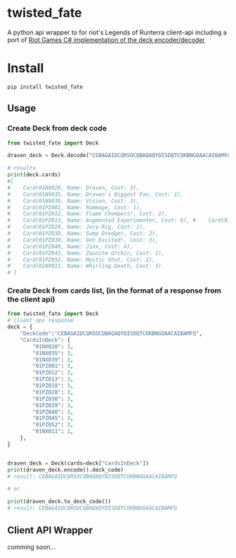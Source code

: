 # twisted_fate


A python api wrapper to for riot's Legends of Runterra client-api including a port of [Riot Games C# implementation of the deck encoder/decoder](https://github.com/RiotGames/LoRDeckCodes)

# Install


```
pip install twisted_fate
```

## Usage

### Create Deck from deck code
```python
from twisted_fate import Deck

draven_deck = Deck.decode("CEBAGAIDCQRSOCQBAQAQYDISDQTCOKBNGQAACAIBAMFQ")

# results
print(deck.cards)
#[
#    Card(01NX020, Name: Draven, Cost: 3), 
#    Card(01NX035, Name: Draven's Biggest Fan, Cost: 1), 
#    Card(01NX039, Name: Vision, Cost: 3), 
#    Card(01PZ001, Name: Rummage, Cost: 1), 
#    Card(01PZ012, Name: Flame Chompers!, Cost: 2), 
#    Card(01PZ013, Name: Augmented Experimenter, Cost: 6), #    Card(01PZ018, Name: Academy Prodigy, Cost: 2), 
#    Card(01PZ028, Name: Jury-Rig, Cost: 1), 
#    Card(01PZ038, Name: Sump Dredger, Cost: 2), 
#    Card(01PZ039, Name: Get Excited!, Cost: 3), 
#    Card(01PZ040, Name: Jinx, Cost: 4), 
#    Card(01PZ045, Name: Zaunite Urchin, Cost: 1), 
#    Card(01PZ052, Name: Mystic Shot, Cost: 2), 
#    Card(01NX011, Name: Whirling Death, Cost: 3)
# ]
```
### Create Deck from cards list, (in the format of a response from the client api)
```python
from twisted_fate import Deck
# client api response
deck = {
    "DeckCode":"CEBAGAIDCQRSOCQBAQAQYDISDQTCOKBNGQAACAIBAMFQ",
    "CardsInDeck": {
        "01NX020": 3,
        "01NX035": 3,
        "01NX039": 3,
        "01PZ001": 3,
        "01PZ012": 3,
        "01PZ013": 3,
        "01PZ018": 3,
        "01PZ028": 3,
        "01PZ038": 3,
        "01PZ039": 3,
        "01PZ040": 3,
        "01PZ045": 3,
        "01PZ052": 3,
        "01NX011": 1,
    },
}


draven_deck = Deck(cards=deck["CardsInDeck"])
print(draven_deck.encode().deck_code)
# result: CEBAGAIDCQRSOCQBAQAQYDISDQTCOKBNGQAACAIBAMFQ

# or

print(draven_deck.to_deck_code())
# result: CEBAGAIDCQRSOCQBAQAQYDISDQTCOKBNGQAACAIBAMFQ
```


## Client API Wrapper
comming soon...


